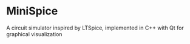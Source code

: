 # MiniSpice
A circuit simulator inspired by LTSpice, implemented in C++ with Qt for graphical visualization
